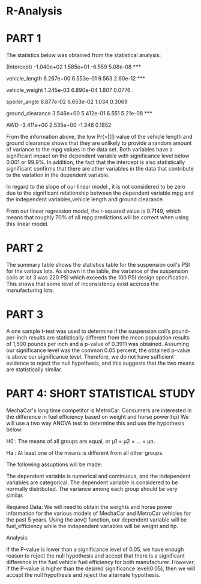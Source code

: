 # R-Analysis
# PART 1

The statistics below was obtained from the statistical analysis:

                   
(Intercept)      -1.040e+02  1.585e+01  -6.559 5.08e-08 ***

vehicle_length    6.267e+00  6.553e-01   9.563 2.60e-12 ***

vehicle_weight    1.245e-03  6.890e-04   1.807   0.0776 . 

spoiler_angle     6.877e-02  6.653e-02   1.034   0.3069  

ground_clearance  3.546e+00  5.412e-01   6.551 5.21e-08 ***

AWD              -3.411e+00  2.535e+00  -1.346   0.1852  

From the information above, the low Pr(>|t|) value of the vehicle length and ground clearance shows that they are unlikely to provide a random amount of variance to the mpg values in the data set. Both variables have a significant impact on the dependent variable with significance level below 0.001 or 99.9%. 
In addition, the fact that the intercept is also statistically significant  confirms that there are other variables in the data that contribute to the variation in the dependent variable.

In regard to the slope of our linear model , it is not considered to be zero due to the significant relationship between  the dependent variable  mpg and the independent variables,vehicle length and ground clearance. 


From our linear regression model, the r-squared value is 0.7149, which means that roughly 70% of all mpg predictions will be correct when using this linear model.


# PART 2
The summary table shows the statistics  table for the suspension coil's PSI for the various lots. As shown in the table, the variance of the suspension coils at lot 3 was 220 PSI which exceeds the 100 PSI design specification. This shows that some level of inconsistency exist accross the manufacturing lots. 

# PART 3
A one sample t-test was used to determine if the suspension coil’s pound-per-inch results are statistically different from the mean population results of 1,500 pounds per inch and a p-value  of 0.3911 was obtained.
Assuming our significance level was the common 0.05 percent, the obtained p-value is above our significance level. Therefore, we do not have sufficient evidence to reject the null hypothesis, and this suggests that the two means are statistically similar.


# PART 4: SHORT STATISTICAL STUDY

MechaCar's long time competitor is MetroCar. Consumers are interested in the difference in fuel efficiency based on weight and horse power(hp)
We will use a two way ANOVA test to determine this and use the hypothesis below:

H0 : The means of all groups are equal, or µ1 = µ2 = … = µn.

Ha : At least one of the means is different from all other groups.

The following assuptions will be made:

The dependent variable is numerical and continuous, and the independent variables are categorical.
The dependent variable is considered to be normally distributed.
The variance among each group should be very similar.

Required Data: 
We will need to obtain the weights and horse power information for the various models of MechaCar and MetroCar vehicles for the past 5 years. Using the aov() function, our dependent variable will be fuel_efficiency while the independent variables will be weight and hp. 

Analysis:

If the P-value is lower than a significance level of 0.05, we have enough reason to reject the null hypothesis and accept that there is a significant difference in the fuel vehicle fuel efficiency for both manufacturer. However, if the P-value is higher than the desired significance level(0.05), then we will accept the null hypothesis and reject the alternate hypothesis. 



